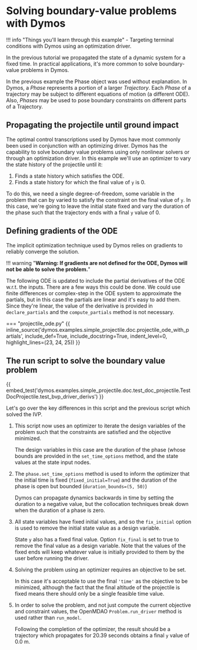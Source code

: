 # Solving boundary-value problems with Dymos

!!! info "Things you'll learn through this example"
    - Targeting terminal conditions with Dymos using an optimization driver.

In the previous tutorial we propagated the state of a dynamic system for a fixed time.
In practical applications, it's more common to solve boundary-value problems in Dymos.

In the previous example the Phase object was used without explanation.
In Dymos, a _Phase_ represents a portion of a larger _Trajectory_.
Each _Phase_ of a trajectory may be subject to different equations of motion (a different ODE).
Also, _Phases_ may be used to pose boundary constraints on different parts of a Trajectory.

## Propagating the projectile until ground impact

The optimal control transcriptions used by Dymos have most commonly been used in conjunction with an optimizing driver.
Dymos has the capability to solve boundary value problems using only nonlinear solvers or through an optimization driver.
In this example we'll use an optimizer to vary the state history of the projectile until it:
1. Finds a state history which satisfies the ODE.
2. Finds a state history for which the final value of `y` is 0.

To do this, we need a single degree-of-freedom, some variable in the problem that can by varied to satisfy the constraint on the final value of `y`.
In this case, we're going to leave the initial state fixed and vary the duration of the phase such that the trajectory ends with a final `y` value of 0.

## Defining gradients of the ODE

The implicit optimization technique used by Dymos relies on gradients to reliably converge the solution.

!!! warning "**Warning: If gradients are not defined for the ODE, Dymos will not be able to solve the problem.**"

The following ODE is updated to include the partial derivatives of the ODE w.r.t. the inputs.
There are a few ways this could be done.
We could use finite differences or complex-step in the ODE system to approximate the partials, but in this case the partials are linear and it's easy to add them.
Since they're linear, the value of the derivative is provided in `declare_partials` and the `compute_partials` method is not necessary.

=== "projectile_ode.py"
{{ inline_source('dymos.examples.simple_projectile.doc.projectile_ode_with_partials',
include_def=True,
include_docstring=True,
indent_level=0,
highlight_lines=(23, 24, 25))
}}

## The run script to solve the boundary value problem

{{ embed_test('dymos.examples.simple_projectile.doc.test_doc_projectile.TestDocProjectile.test_bvp_driver_derivs') }}

Let's go over the key differences in this script and the previous script which solved the IVP.

1. This script now uses an optimizer to iterate the design variables of the problem such that the constraints are satisfied and the objective minimized.

    The design variables in this case are the duration of the phase (whose bounds are provided in the `set_time_options` method, and the state values at the state input nodes.

2. The `phase.set_time_options` method is used to inform the optimizer that the initial time is fixed (`fixed_initial=True`) and the duration of the phase is open but bounded (`duration_bounds=(5, 50)`)

    Dymos can propagate dynamics backwards in time by setting the duration to a negative value, but the collocation techniques break down when the duration of a phase is zero.

3. All state variables have fixed initial values, and so the `fix_initial` option is used to remove the initial state value as a design variable.

    State `y` also has a fixed final value.  Option `fix_final` is set to true to remove the final value as a design variable.
    Note that the values of the fixed ends will keep whatever value is initially provided to them by the user before running the driver.

3. Solving the problem using an optimizer requires an objective to be set.

    In this case it's acceptable to use the final `'time'` as the objective to be minimized, although the fact that the final altitude of the projectile is fixed means there should only be a single feasible time value.

4. In order to solve the problem, and not just compute the current objective and constraint values, the OpenMDAO `Problem.run_driver` method is used rather than `run_model`.

    Following the completion of the optimizer, the result should be a trajectory which propagates for 20.39 seconds obtains a final `y` value of 0.0 m.
